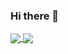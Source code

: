 ### Hi there 👋

<a href="https://github.com/qez008/qez008">
  <img align="center" src="https://github-readme-stats.vercel.app/api/top-langs/?username=qez008&,html,tex&langs_count=3" />
</a>
<a href="https://github.com/qez008/qez008">
  <img align="center" src="https://github-readme-stats.vercel.app/api?username=qez008&show_icons=true&line_height=27&count_private=true" />
</a>

<!--
**qez008/qez008** is a ✨ _special_ ✨ repository because its `README.md` (this file) appears on your GitHub profile.

Here are some ideas to get you started:

- 🔭 I’m currently working on ...
- 🌱 I’m currently learning ...
- 👯 I’m looking to collaborate on ...
- 🤔 I’m looking for help with ...
- 💬 Ask me about ...
- 📫 How to reach me: ...
- 😄 Pronouns: ...
- ⚡ Fun fact: ...
-->
